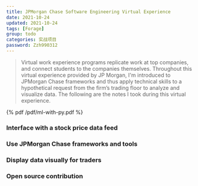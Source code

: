 ```yaml
---
title: JPMorgan Chase Software Engineering Virtual Experience
date: 2021-10-24
updated: 2021-10-24
tags: [Forage]
group: todo
categories: 实战项目
password: Zzh990312
---
```


> Virtual work experience programs replicate work at top companies, and connect students to the companies themselves. Throughout this virtual experience provided by JP Morgan, I'm introduced to JPMorgan Chase frameworks and thus apply technical skills to a hypothetical request from the firm’s trading floor to analyze and visualize data. The following are the notes I took during this virtual experience.

<!--more-->

{% pdf /pdf/ml-with-py.pdf %}

### Interface with a stock price data feed


### Use JPMorgan Chase frameworks and tools


### Display data visually for traders

### Open source contribution

